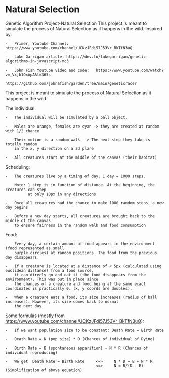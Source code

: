 # Natural Selection
Genetic Algorithm Project-Natural Selection
This project is meant to simulate the process of Natural Selection as it happens in the wild.
Inspired by:

	-	Primer, Youtube Channel: https://www.youtube.com/channel/UCKzJFdi57J53Vr_BkTfN3uQ

	-	Luke Garrigan article: https://dev.to/lukegarrigan/genetic-algorithms-in-javascript-mc3

	-	John Fish Youtube video and code:	https://www.youtube.com/watch?v=_Vxjh1QxApA&t=365s
											https://github.com/johnafish/garden/tree/main/geneticracer

This project is meant to simulate the process of Natural Selection as it happens in the wild.

The individual:

	- 	The individual will be simulated by a ball object.

	- 	Males are orange, females are cyan -> they are created at random with 1/2 chance

	- 	Their motion is a random walk --> The next step they take is totally random 
		in the x, y direction on a 2d plane

	- 	All creatures start at the middle of the canvas (their habitat)

Scheduling:

	- 	The creatures live by a timing of day. 1 day = 1000 steps.

		Note: 1 step is in function of distance. At the beginning, the creatures can step
			  at only 10px in any directions

	- 	Once all creatures had the chance to make 1000 random steps, a new day begins

	- 	Before a new day starts, all creatures are brought back to the middle of the canvas
		to ensure fairness in the random walk and food consumption

Food:

	- 	Every day, a certain amount of food appears in the environment (food represented as small
		purple circles) at random positions. The food from the previous day disappears. 

	- 	If a creature is located at a distance of < 5px (calculated using euclidean distance) from a food source, 
		it can direcly go and eat it (the food disappears from the environment). This was put in place since
		the chances of a creature and food being at the same exact coordinates is practically 0. (x, y coords are doubles).

	- 	When a creature eats a food, its size increases (radius of ball increases). However, its size comes back to normal
		the next day

Some formulas (mostly from https://www.youtube.com/channel/UCKzJFdi57J53Vr_BkTfN3uQ):

	-	If we want population size to be constant: Death Rate = Birth Rate

	-	Death Rate = N (pop size) * D (Chances of individual of Dying)

	-	Birth Rate = B (spontaneous apparition) + N * R (Chances of individual reproducing)

	-	We get 	Death Rate = Birth Rate 	<=> 	N * D = B + N * R
											<=>		N = B/(D - R) 		(Simplification of above equation)